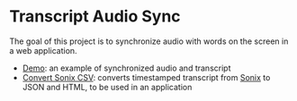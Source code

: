 # Transcript Audio Sync

The goal of this project is to synchronize audio with words on the screen in a web application.

- [Demo](/demo): an example of synchronized audio and transcript
- [Convert Sonix CSV](/convert-sonix-csv): converts timestamped transcript from [Sonix](https://sonix.ai) to JSON and HTML, to be used in an application